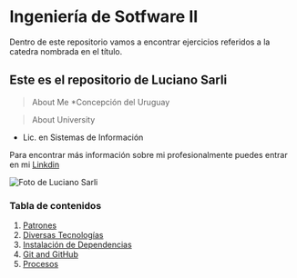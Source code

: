 # Ingeniería de Sotfware II
Dentro de este repositorio vamos a encontrar ejercicios referidos a la catedra nombrada en el título.

## Este es el repositorio de Luciano Sarli

> About Me
*Concepción del Uruguay

> About University
* Lic. en Sistemas de Información

Para encontrar más información sobre mi profesionalmente puedes entrar en mi [Linkdin](https://www.linkedin.com/in/lucianosarli/)

![Foto de Luciano Sarli](https://user-images.githubusercontent.com/101670221/228784313-66b29256-ef86-41e8-8752-e7d69d164053.png)

### Tabla de contenidos
1. [Patrones](#patrones)
2. [Diversas Tecnologías](#diversas-tecnologías)
3. [Instalación de Dependencias](#instalación-de-dependencias)
4. [Git and GitHub](#git-and-github)
5. [Procesos](#procesos)

